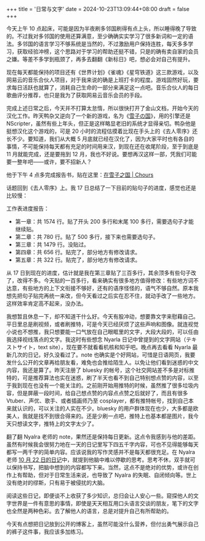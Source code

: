 +++
title = '日常与文字'
date = 2024-10-23T13:09:44+08:00
draft = false
+++

今天上午 10 点起床，可能是因为半夜刷多邻国刷得有点上头，所以睡得晚了导致的。不过我对多邻国的使用还算满意，至少确确实实学习了很多新词和一定的语法。多邻国的语言学习不够系统是当然的，不过激励用户保持连胜，每天多多学习，获取经验冲榜，这个思路对于学习的帮助还挺不错，只是的确有卖自家的会员之嫌。等差不多学到瓶颈了，再多去翻翻《新标日》吧，想必会对自己有提升。

现在每天都能保持的项目还有《世界计划》《雀魂》《星穹铁道》这三款游戏，以及网易云的音乐合伙人项目，对于我来说的确是上班打卡的程度。游戏固然好玩，要求每日活跃也就算了，消耗自己生命的一部分来满足这一点吧。音乐合伙人的每日歌曲评分推荐，也只是我为了获取网易云音乐会员的手段。

完成上述日常之后，今天并不打算太怠惰，所以很快打开了金山文档，开始今天的汉化工作。昨天鸭杂又逆向了一个新的游戏，名为《[雪子の国](https://vndb.org/v25767)》，用的引擎还是 NScripter，虽然有些上年头，但正是这样略显老旧的系统才显得亲切。鸭杂他是挺想汉化这个游戏的，可是 20 小时的流程估摸着比现在手头上的《去人零序》还长不少。要知道，我们从大概 5 月底就已经在汉化了，因为大家平时也有各自的事情，不可能保持每天都有充足的时间用来汉，到现在还在收尾阶段，至于到底是 11 月就能完成，还是要拖到 12 月，我也不好说。要想再汉这样一部，凭我们可能要一整年吧——或许，要不招新人？

他于下午 4 点多完成报告书，贴在这里：[在雪子之国 | Chours](https://yazawazi.moe/pages/yukiko.html)

话题回到《去人零序》上。我 17 日总结了一下目前的贴句子的进度，感觉也还是比较慢：

工作表进度报告：

- 第一章：共 1574 行。贴了开头 200 多行和末尾 100 多行，需要选句子才能继续贴。
- 第二章：共 780 行。贴了 500 多行，接下来也需要选句子。
- 第三章：共 1479 行。没贴过。
- 第四章：共 656 行。贴完了，部分地方有修改请求。
- 第五章：共 322 行。贴完了，部分地方有修改请求。

从 17 日到现在的进度，估计就是我在第三章贴了三百多行，其余顶多有些句子改了，改得不多。今天贴的一百多行，看来确实有很多地方值得修改：有些地方词不达意，有些地方的上下文衔接不够好，还有的语序怪怪的，语气不够自然。原本我想先把句子贴完再统一来改，但今天看过之后实在忍不住，就动手改了一些地方。这样效率肯定高不起来，没办法。

我想暂且休息一下，却不知道干什么好。今天有股冲动，想要靠文字来慰藉自己。平日里总是刷视频，或者刷推特，可是今天已经厌烦了这些声响和图像。就连视觉小说也不想推，我只想要能一口气放在自己眼眶里的文字，大段大段的，可以任由我选择视线落点的文字。我这时有些想念 Nyarla 日记中曾提到的文字网站（テキストサイト，text site），现在要不就看看机核和知乎吧。晚点再去看看 Nyarla 最新几次的日记，好久没看过了。note 也确实是个好网站，可惜是日语网页，我要发什么公开的文章再给朋友看，难免也会推给陌生人。以免让他们看到迷惑的中文内容，我还是算了。昨天注册了 bluesky 的帐号，这个社交网站差不多是对标推特的，可是推荐算法也实在迷惑，刷了半天也看不到自己特别想点赞的内容，以至于我到现在也没有一个能关注的。之前刚开始用推特的时候，虽然推了很多垃圾内容，但是屏蔽一段时间，给自己想点赞的内容点点赞之后就好了，而且有很多 Vtuber、声优、歌手、或者插画师乃至 cosplayer，都有推特帐号，找到自己本来就认识的，可以关注的人实在不少。bluesky 的用户群体现在也少，大多都是欧美人，我就是找不到很合得来的。还是少刷一点吧，推特上也基本都是图片，我今天只想读文字，推特上的文字太少了。

翻了翻 Nyalra 老师的 note，果然还是保持每日更新。这点令我感到与他的差距。虽然有时候我会很努力地在一天的日记里写下四五千字内容，可也不见得能够每天都写一两千字的简单内容。应该说我的写作灵感并不是每天都很充足。在 Nyalra 老师 [10 月 22 日的日记](https://note.com/nyalra2/n/n1a3bf9715ad4)中，就提到他脑中难以停歇的思考。思考不休，双手就可以保持书写，把脑中想到的内容都写下来。当然，这点不是绝对的优势，或许在创作上有帮助，但对于日常生活来说，也导致了 Nyalra 的失眠、自闭倾向等。世上没有绝对的缪斯，只有易于被侵扰的大脑。

阅读这些日记，即便谈不上收获了多少知识，总归会让人安心一些。窥探他人的文字世界是一件有意思的事情，即使是天天相互用口头语言交谈的朋友，笔下的文字也全然是两种色彩。去了解他人的语言，总是对提升自己有所帮助的。

今天有点想把日记放到公开的博客上，虽然可能没什么营养，但付出勇气展示自己的裤子这件事，我应该多加练习。
